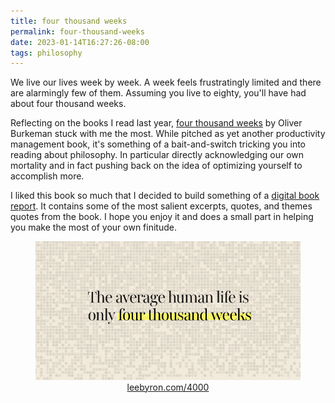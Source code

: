 ```yaml
---
title: four thousand weeks
permalink: four-thousand-weeks
date: 2023-01-14T16:27:26-08:00
tags: philosophy
---
```


We live our lives week by week. A week feels frustratingly limited and there are
alarmingly few of them. Assuming you live to eighty, you'll have had about four
thousand weeks.

Reflecting on the books I read last year,
[four thousand weeks](https://amzn.to/3GnJlR9) by Oliver Burkeman stuck with me
the most. While pitched as yet another productivity management book, it's
something of a bait-and-switch tricking you into reading about philosophy. In
particular directly acknowledging our own mortality and in fact pushing back on
the idea of optimizing yourself to accomplish more.

I liked this book so much that I decided to build something of a
[digital book report](https://leebyron.com/4000/). It contains some of the most
salient excerpts, quotes, and themes quotes from the book. I hope you enjoy it
and does a small part in helping you make the most of your own finitude.

<center>
  <a href="https://leebyron.com/4000/" target="_blank">
    <figure>
      <img src="../media/269d4ece86e479ae.png" />
      <figcaption>leebyron.com/4000</figcaption>
    </figure>
  </a>
</center>
